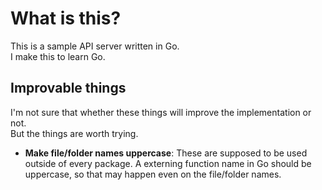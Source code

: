 # What is this?

This is a sample API server written in Go.  
I make this to learn Go.  

## Improvable things

I'm not sure that whether these things will improve the implementation or not.  
But the things are worth trying.  

- **Make file/folder names uppercase**: These are supposed to be used outside of every package. A externing function name in Go should be uppercase, so that may happen even on the file/folder names.  
